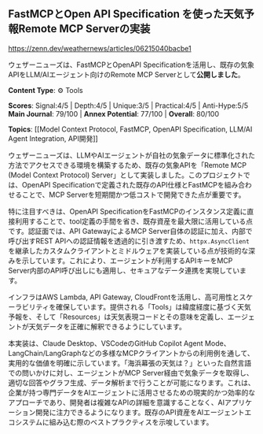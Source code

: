 ## FastMCPとOpen API Specification を使った天気予報Remote MCP Serverの実装

https://zenn.dev/weathernews/articles/06215040bacbe1

ウェザーニューズは、FastMCPとOpenAPI Specificationを活用し、既存の気象APIをLLM/AIエージェント向けのRemote MCP Serverとして**公開しました**。

**Content Type**: ⚙️ Tools

**Scores**: Signal:4/5 | Depth:4/5 | Unique:3/5 | Practical:4/5 | Anti-Hype:5/5
**Main Journal**: 79/100 | **Annex Potential**: 77/100 | **Overall**: 80/100

**Topics**: [[Model Context Protocol, FastMCP, OpenAPI Specification, LLM/AI Agent Integration, API開発]]

ウェザーニューズは、LLMやAIエージェントが自社の気象データに標準化された方法でアクセスできる環境を構築するため、既存の気象APIを「Remote MCP (Model Context Protocol) Server」として実装しました。このプロジェクトでは、OpenAPI Specificationで定義された既存のAPI仕様とFastMCPを組み合わせることで、MCP Serverを短期間かつ低コストで開発できた点が重要です。

特に注目すべきは、OpenAPI SpecificationをFastMCPのインスタンス定義に直接利用することで、tool定義の手間を省き、既存資産を最大限に活用している点です。認証面では、API GatewayによるMCP Server自体の認証に加え、内部で呼び出すREST APIへの認証情報を透過的に引き渡すため、`httpx.AsyncClient`を継承したカスタムクライアントとミドルウェアを実装している点が技術的な深みを示しています。これにより、エージェントが利用するAPIキーをMCP Server内部のAPI呼び出しにも適用し、セキュアなデータ連携を実現しています。

インフラはAWS Lambda, API Gateway, CloudFrontを活用し、高可用性とスケーラビリティを確保しています。提供される「Tools」は緯度経度に基づく天気予報を、そして「Resources」は天気表現コードとその意味を定義し、エージェントが天気データを正確に解釈できるようにしています。

本実装は、Claude Desktop、VSCodeのGitHub Copilot Agent Mode、LangChain/LangGraphなどの多様なMCPクライアントからの利用例を通して、実用的な価値を明確に示しています。「海浜幕張の天気は？」といった自然言語での問いかけに対し、エージェントがMCP Server経由で気象データを取得し、適切な回答やグラフ生成、データ解析まで行うことが可能になります。これは、企業が持つ専門データをAIエージェントに活用させるための現実的かつ効率的なアプローチであり、開発者は複雑なAPIの詳細を意識することなく、AIアプリケーション開発に注力できるようになります。既存のAPI資産をAIエージェントエコシステムに組み込む際のベストプラクティスを示唆しています。